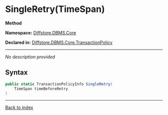 # SingleRetry(TimeSpan)

**Method**

**Namespace:** [Diffstore.DBMS.Core](Diffstore.DBMS.Core.md)

**Declared in:** [Diffstore.DBMS.Core.TransactionPolicy](Diffstore.DBMS.Core.TransactionPolicy.md)

------


*No description provided*

## Syntax

```csharp
public static TransactionPolicyInfo SingleRetry(
	TimeSpan timeBeforeRetry
)
```

------

[Back to index](index.md)